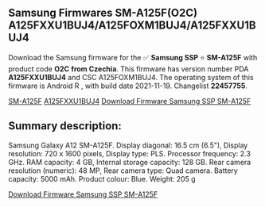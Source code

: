 <h2>Samsung Firmwares SM-A125F(O2C) A125FXXU1BUJ4/A125FOXM1BUJ4/A125FXXU1BUJ4</h2>
Download the Samsung firmware for the ✅ <strong>Samsung SSP </strong> ⭐ <strong>SM-A125F</strong> with product code <strong>O2C</strong> <strong> from Czechia</strong>. This firmware has version number PDA <strong>A125FXXU1BUJ4</strong> and CSC A125FOXM1BUJ4. The operating system of this firmware is Android R , with build date 2021-11-19. Changelist <strong>22457755</strong>.


[SM-A125F](https://samfirm.shop/samsung/model/SM-A125F)
[A125FXXU1BUJ4](https://samfirm.shop/samsung/pda/A125FXXU1BUJ4)
[Download Firmware Samsung SSP SM-A125F](https://samfirm.shop/samsung/firmware/475560)
<h2>Summary description:</h2>
<p>Samsung Galaxy A12 SM-A125F. Display diagonal: 16.5 cm (6.5"), Display resolution: 720 x 1600 pixels, Display type: PLS. Processor frequency: 2.3 GHz. RAM capacity: 4 GB, Internal storage capacity: 128 GB. Rear camera resolution (numeric): 48 MP, Rear camera type: Quad camera. Battery capacity: 5000 mAh. Product colour: Blue. Weight: 205 g</p>


[Download Firmware Samsung SSP SM-A125F](https://samfirm.shop/samsung/firmware/475560)
